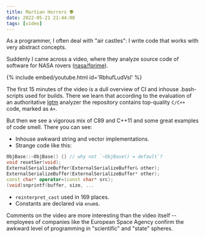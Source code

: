 ```yaml
---
title: Martian Horrors 👽
date: 2022-05-21 21:44:00
tags: [video]
---
```


As a programmer, I often deal with "air castles": I write code that works with very abstract concepts.

Suddenly I came across a video, where they analyze source code of software for NASA rovers ([nasa/fprime](https://github.com/nasa/fprime)).

{% include embed/youtube.html id='RbhufLudVsI' %}

The first 15 minutes of the video is a dull overview of CI and inhouse .bash-scripts used for builds.
There we learn that according to the evaluation of an authoritative [lgtm](https://lgtm.com/) analyzer the repository contains top-quality `C/C++` code, marked as `A+`.

But then we see a vigorous mix of C89 and C++11 and some great examples of code smell. There you can see:

- Inhouse awkward string and vector implementations.
- Strange code like this:
```c++
ObjBase::~ObjBase() {} // why not `~ObjBase() = default`?
void resetSer(void);
ExternalSerializeBuffer(ExternalSerializeBuffer& other);
ExternalSerializeBuffer(ExternalSerializeBuffer* other);
const char* operator=(const char* src);
(void)snprintf(buffer, size, ...
```
- `reinterpret_cast` used in 169 places.
- Constants are declared via `enum`s.

Comments on the video are more interesting than the video itself -- employees of companies like the European Space Agency
confirm the awkward level of programming in "scientific" and "state" spheres.
